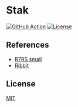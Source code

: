 # Stak

[![GitHub Action](https://img.shields.io/github/actions/workflow/status/raviqqe/stak/test.yaml?branch=main&style=flat-square)](https://github.com/raviqqe/stak/actions)
[![License](https://img.shields.io/github/license/raviqqe/stak.svg?style=flat-square)](LICENSE)

## References

- [R7RS small](https://small.r7rs.org/)
- [Ribbit](https://github.com/udem-dlteam/ribbit/tree/main)

## License

[MIT](LICENSE)
